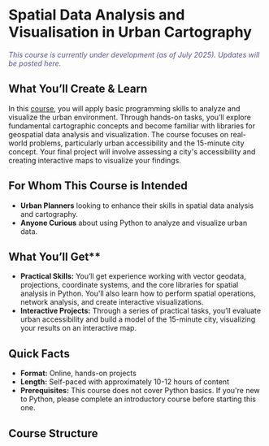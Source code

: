 # Spatial Data Analysis and Visualisation in Urban Cartography

<p style="color:#58568E; font-style:italic">This course is currently under development (as of July 2025). Updates will be posted here.</p>

## What You’ll Create & Learn

In this [course](https://bella-mir.github.io/urbanCartoPy/intro.html), you will apply basic programming skills to analyze and visualize the urban environment. Through hands-on tasks, you’ll explore fundamental cartographic concepts and become familiar with libraries for geospatial data analysis and visualization. The course focuses on real-world problems, particularly urban accessibility and the 15-minute city concept. Your final project will involve assessing a city's accessibility and creating interactive maps to visualize your findings.

## For Whom This Course is Intended

- **Urban Planners** looking to enhance their skills in spatial data analysis and cartography.
- **Anyone Curious** about using Python to analyze and visualize urban data.

## What You’ll Get\*\*

- **Practical Skills:** You’ll get experience working with vector geodata, projections, coordinate systems, and the core libraries for spatial analysis in Python. You'll also learn how to perform spatial operations, network analysis, and create interactive visualizations.
- **Interactive Projects:** Through a series of practical tasks, you’ll evaluate urban accessibility and build a model of the 15-minute city, visualizing your results on an interactive map.

## Quick Facts

- **Format:** Online, hands-on projects
- **Length:** Self-paced with approximately 10-12 hours of content
- **Prerequisites:** This course does not cover Python basics. If you're new to Python, please complete an introductory course before starting this one.

## Course Structure

<!-- ```{tableofcontents}

``` -->
